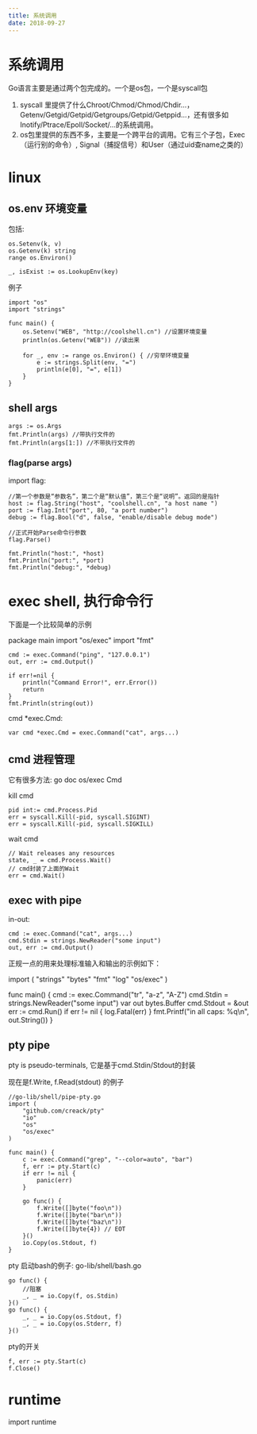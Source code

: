 ```yaml
---
title: 系统调用
date: 2018-09-27
---
```

# 系统调用
Go语言主要是通过两个包完成的。一个是os包，一个是syscall包

1. syscall 里提供了什么Chroot/Chmod/Chmod/Chdir…，Getenv/Getgid/Getpid/Getgroups/Getpid/Getppid…，还有很多如Inotify/Ptrace/Epoll/Socket/…的系统调用。
2. os包里提供的东西不多，主要是一个跨平台的调用。它有三个子包，Exec（运行别的命令）, Signal（捕捉信号）和User（通过uid查name之类的）

# linux

## os.env 环境变量
 包括:

    os.Setenv(k, v)
    os.Getenv(k) string
    range os.Environ()

    _, isExist := os.LookupEnv(key)

例子

    import "os"
    import "strings"

    func main() {
        os.Setenv("WEB", "http://coolshell.cn") //设置环境变量
        println(os.Getenv("WEB")) //读出来

        for _, env := range os.Environ() { //穷举环境变量
            e := strings.Split(env, "=")
            println(e[0], "=", e[1])
        }
    }

## shell args

    args := os.Args
    fmt.Println(args) //带执行文件的
    fmt.Println(args[1:]) //不带执行文件的

### flag(parse args)
import flag:

    //第一个参数是“参数名”，第二个是“默认值”，第三个是“说明”。返回的是指针
    host := flag.String("host", "coolshell.cn", "a host name ")
    port := flag.Int("port", 80, "a port number")
    debug := flag.Bool("d", false, "enable/disable debug mode")

    //正式开始Parse命令行参数
    flag.Parse()

    fmt.Println("host:", *host)
    fmt.Println("port:", *port)
    fmt.Println("debug:", *debug)

# exec shell, 执行命令行
下面是一个比较简单的示例

  package main
  import "os/exec"
  import "fmt"

    cmd := exec.Command("ping", "127.0.0.1")
    out, err := cmd.Output()

    if err!=nil {
        println("Command Error!", err.Error())
        return
    }
    fmt.Println(string(out))

cmd *exec.Cmd:

    var cmd *exec.Cmd = exec.Command("cat", args...)

## cmd 进程管理
它有很多方法: go doc os/exec Cmd

kill cmd

	pid int:= cmd.Process.Pid
    err = syscall.Kill(-pid, syscall.SIGINT)
	err = syscall.Kill(-pid, syscall.SIGKILL)

wait cmd

    // Wait releases any resources
	state, _ = cmd.Process.Wait()
    // cmd封装了上面的Wait
    err = cmd.Wait()

## exec with pipe
in-out:

    cmd := exec.Command("cat", args...)
    cmd.Stdin = strings.NewReader("some input")
    out, err := cmd.Output()

正规一点的用来处理标准输入和输出的示例如下：

  import (
      "strings"
      "bytes"
      "fmt"
      "log"
      "os/exec"
  )

  func main() {
      cmd := exec.Command("tr", "a-z", "A-Z")
      cmd.Stdin = strings.NewReader("some input")
      var out bytes.Buffer
      cmd.Stdout = &out
      err := cmd.Run()
      if err != nil {
          log.Fatal(err)
      }
      fmt.Printf("in all caps: %q\n", out.String())
  }

## pty pipe
pty is pseudo-terminals, 它是基于cmd.Stdin/Stdout的封装

现在是f.Write, f.Read(stdout) 的例子

    //go-lib/shell/pipe-pty.go
    import (
        "github.com/creack/pty"
        "io"
        "os"
        "os/exec"
    )

    func main() {
        c := exec.Command("grep", "--color=auto", "bar")
        f, err := pty.Start(c)
        if err != nil {
            panic(err)
        }

        go func() {
            f.Write([]byte("foo\n"))
            f.Write([]byte("bar\n"))
            f.Write([]byte("baz\n"))
            f.Write([]byte{4}) // EOT
        }()
        io.Copy(os.Stdout, f)
    }

pty 启动bash的例子: go-lib/shell/bash.go

	go func() { 
        //阻塞
        _, _ = io.Copy(f, os.Stdin) 
    }()
	go func() { 
        _, _ = io.Copy(os.Stdout, f)
        _, _ = io.Copy(os.Stderr, f)
    }()

pty的开关

    f, err := pty.Start(c)
    f.Close()

# runtime

  import runtime